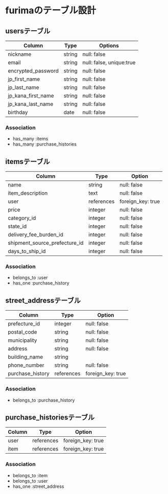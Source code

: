 # furimaのテーブル設計

## usersテーブル

| Column              | Type    | Options                  |
| ------------------- | ------- | ------------------------ |
| nickname            | string  | null: false              |
| email               | string  | null: false, unique:true |
| encrypted_password  | string  | null: false              |
| jp_first_name       | string  | null: false              |
| jp_last_name        | string  | null: false              |
| jp_kana_first_name  | string  | null: false              |
| jp_kana_last_name   | string  | null: false              |
| birthday            | date    | null: false              |


### Association

- has_many :items
- has_many :purchase_histories

## itemsテーブル

| Column                        | Type          | Option               |
| ----------------------------- | ------------- | -------------------- |
| name                          | string        | null: false          |
| item_description              | text          | null: false          |
| user                          | references    | foreign_key: true    |
| price                         | integer       | null: false          |
| category_id                   | integer       | null: false          |
| state_id                      | integer       | null: false          |
| delivery_fee_burden_id        | integer       | null: false          |
| shipment_source_prefecture_id | integer       | null: false          |
| days_to_ship_id               | integer       | null: false          |

### Association

- belongs_to :user
- has_one :purchase_history

## street_addressテーブル

| Column           | Type       | Option            |
| ---------------- | ---------- | ----------------- |
| prefecture_id    | integer    | null: false       |
| postal_code      | string     | null: false       |
| municipality     | string     | null: false       |
| address          | string     | null: false       |
| building_name    | string     |                   |
| phone_number     | string     | null: false       |
| purchase_history | references | foreign_key: true |


### Association
- belongs_to :purchase_history


## purchase_historiesテーブル

| Column      | Type         | Option            |
| ----------- | ------------ | ----------------- |
| user        | references   | foreign_key: true |
| item        | references   | foreign_key: true |



### Association

- belongs_to :item
- belongs_to :user
- has_one :street_address